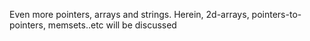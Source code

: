 Even more pointers, arrays and strings. Herein, 2d-arrays, pointers-to-pointers, memsets..etc will be discussed
